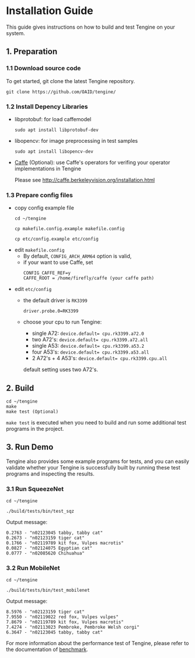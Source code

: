 # Installation Guide

This guide gives instructions on how to build and test Tengine on your system.

## 1. Preparation

### 1.1 Download source code

To get started, git clone the latest Tengine repository.
	
	git clone https://github.com/OAID/tengine/
	
### 1.2 Install Depency Libraries

* libprotobuf: for load caffemodel
	``` 
	sudo apt install libprotobuf-dev
	```
* libopencv: for image preprocessing in test samples
	```
	sudo apt install libopencv-dev
	```
* [Caffe](https://github.com/BVLC/caffe) (Optional): use Caffe's operators for verifing your operator implementations in Tengine

	Please see http://caffe.berkeleyvision.org/installation.html



### 1.3 Prepare config files
* copy config example file
	```
	cd ~/tengine
	
	cp makefile.config.example makefile.config
	
	cp etc/config.example etc/config
	```
* edit `makefile.config`
	- By default, `CONFIG_ARCH_ARM64` option is valid,
	- if your want to use Caffe, set
		```
		CONFIG_CAFFE_REF=y
		CAFFE_ROOT = /home/firefly/caffe (your caffe path)
		```
* edit `etc/config`
	- the default driver is `RK3399`
		```
		driver.probe.0=RK3399
		```
	- choose your cpu to run Tengine:
		*	single A72: `device.default= cpu.rk3399.a72.0`
		*   two A72's: `device.default= cpu.rk3399.a72.all`
		*   single A53: `device.default= cpu.rk3399.a53.2`
		*   four A53's: `device.default= cpu.rk3399.a53.all`
		*   2 A72's + 4 A53's: `device.default= cpu.rk3399.cpu.all`

		default setting uses two A72's.

## 2. Build
```
cd ~/tengine
make
make test (Optional)
```
`make test` is executed when you need to build and run some additional test programs in the project.

## 3. Run Demo

Tengine also provides some example programs for tests, and you can easily validate whether your Tengine is successfully built by running these test programs and inspecting the results.

### 3.1 Run SqueezeNet

	cd ~/tengine
	
	./build/tests/bin/test_sqz

Output message:

	0.2763 - "n02123045 tabby, tabby cat"
	0.2673 - "n02123159 tiger cat"
	0.1766 - "n02119789 kit fox, Vulpes macrotis"
	0.0827 - "n02124075 Egyptian cat"
	0.0777 - "n02085620 Chihuahua"

### 3.2 Run MobileNet

	cd ~/tengine
	
	./build/tests/bin/test_mobilenet

Output message:

	8.5976 - "n02123159 tiger cat"
	7.9550 - "n02119022 red fox, Vulpes vulpes"
	7.8679 - "n02119789 kit fox, Vulpes macrotis"
	7.4274 - "n02113023 Pembroke, Pembroke Welsh corgi"
	6.3647 - "n02123045 tabby, tabby cat"

For more information about the performance test of Tengine, please refer to the documentation of [benchmark](benchmark.md).

